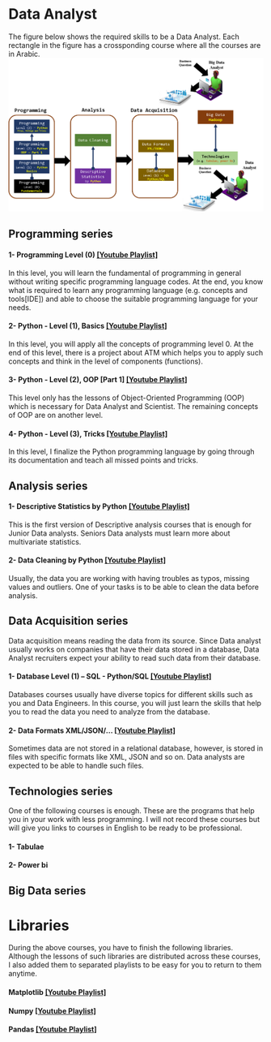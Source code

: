 # Data Analyst
The figure below shows the required skills to be a Data Analyst. Each rectangle in the figure has a crossponding course where all the courses are in Arabic.
![Data Analysis](DataAnalyst.png)

## Programming series
#### 1- Programming Level (0) [\[Youtube Playlist\]](https://www.youtube.com/watch?v=yZ4zTapHSRI&list=PL73bE5x5W-IDgkSxUQx9GCv0vBQPjBNuJ)
In this level, you will learn the fundamental of programming in general without writing specific programming language codes. At the end, you know what is required to learn any programming language (e.g. concepts and tools[IDE]) and able to choose the suitable programming language for your needs.

#### 2- Python - Level (1), Basics [\[Youtube Playlist\]](https://www.youtube.com/watch?v=M1m9rtZYN-4&list=PL73bE5x5W-ICe8Wb9bFK85FFFGXbNtMx5)
In this level, you will apply all the concepts of programming level 0. At the end of this level, there is a project about ATM which helps you to apply such concepts and think in the level of components (functions).
#### 3- Python - Level (2), OOP \[Part 1] [\[Youtube Playlist\]](https://www.youtube.com/watch?v=65LBTWC9OUo&list=PL73bE5x5W-ICjN2bL9On_dtReRSBRr8Fz)
This level only has the lessons of Object-Oriented Programming  (OOP) which is necessary for Data Analyst and Scientist. The remaining concepts of OOP are on another level. 
#### 4- Python - Level (3), Tricks [\[Youtube Playlist\]](https://www.youtube.com/watch?v=LdUOgE-73To&list=PL73bE5x5W-IAhtvykYAe9T3un76xkexVx)
In this level, I finalize the Python programming language by going through its documentation and teach all missed points and tricks.
## Analysis series
#### 1- Descriptive Statistics by Python [\[Youtube Playlist\]](https://www.youtube.com/watch?v=ZmSVoAyY1LM&list=PL73bE5x5W-ICemDprdzo0HibsFiUQIEM5)
This is the first version of Descriptive analysis courses that is enough for Junior Data analysts. Seniors Data analysts must learn more about multivariate statistics. 
#### 2- Data Cleaning by Python [\[Youtube Playlist\]]()
Usually, the data you are working with having troubles as typos, missing values and outliers. One of your tasks is to be able to clean the data before analysis.
## Data Acquisition series
Data acquisition means reading the data from its source. Since Data analyst usually works on companies that have their data stored in a database, Data Analyst recruiters expect your ability to read such data from their database. 
#### 1- Database Level (1) – SQL - Python/SQL [\[Youtube Playlist\]]()
Databases courses usually have diverse topics for different skills such as you and Data Engineers. In this course, you will just learn the skills that help you to read the data you need to analyze from the database. 
#### 2- Data Formats XML/JSON/… [\[Youtube Playlist\]]()
Sometimes data are not stored in a relational database, however, is stored in files with specific formats like XML, JSON and so on. Data analysts are expected to be able to handle such files.
## Technologies series
One of the following courses is enough. These are the programs that help you in your work with less programming. I will not record these courses but will give you links to courses in English to be ready to be professional. 

#### 1- Tabulae
#### 2- Power bi

## Big Data series

# Libraries
During the above courses, you have to finish the following libraries. Although the lessons of such libraries are distributed across these courses, I also added them to separated playlists to be easy for you to return to them anytime.
#### Matplotlib [\[Youtube Playlist\]]()
#### Numpy [\[Youtube Playlist\]](https://www.youtube.com/playlist?list=PL73bE5x5W-IBnRfesDLHH9GpuPDfl1N-u)
#### Pandas [\[Youtube Playlist\]]()


